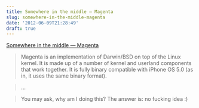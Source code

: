 ```yaml
---
title: Somewhere in the middle — Magenta
slug: somewhere-in-the-middle-magenta
date: '2012-06-09T21:28:49'
draft: true
---
```


[Somewhere in the middle &mdash; Magenta](http://crna.cc/magenta.html)

>Magenta is an implementation of Darwin/BSD on top of the Linux kernel. It is made
up of a number of kernel and userland components that work together. It is fully binary
compatible with iPhone OS 5.0 (as in, it uses the same binary format). 

<!--more-->

>...

>You may ask, why am I doing this? The answer is: no fucking idea :)
